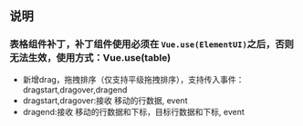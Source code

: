 ## 说明

### 表格组件补丁，**补丁组件使用必须在 `Vue.use(ElementUI)`之后，否则无法生效**，使用方式：Vue.use(table)

* 新增drag，拖拽排序（仅支持平级拖拽排序），支持传入事件：dragstart,dragover,dragend
* dragstart,dragover:接收 移动的行数据, event
* dragend:接收 移动的行数据和下标，目标行数据和下标, event
